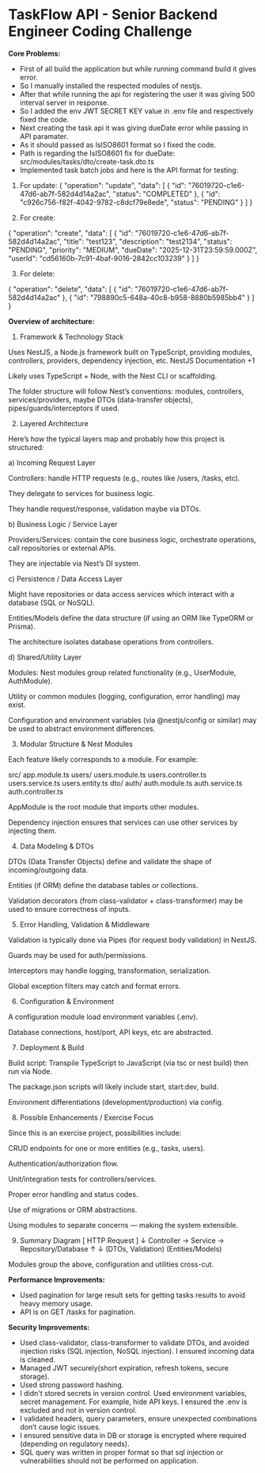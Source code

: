# TaskFlow API - Senior Backend Engineer Coding Challenge

**Core Problems:**
- First of all build the application but while running command build it gives error.
- So I manually installed the respected modules of nestjs.
- After that while running the api for registering the user it was giving 500 interval server in response.
- So I added the env JWT SECRET KEY value in .env file and respectively fixed the code.
- Next creating the task api it was giving dueDate error while passing in API paramater.
- As it should passed as IsISO8601 format so I fixed the code.
- Path is regarding the IsISO8601 fix for dueDate: src/modules/tasks/dto/create-task.dto.ts
- Implemented task batch jobs and here is the API format for testing:

1. For update:
{
  "operation": "update",
  "data": [
    { "id": "76019720-c1e6-47d6-ab7f-582d4d14a2ac", "status": "COMPLETED" },
    { "id": "c926c756-f82f-4042-9782-c8dcf79e8ede", "status": "PENDING" }
  ]
}

2. For create:


{
  "operation": "create",
  "data": [
    { 
     "id": "76019720-c1e6-47d6-ab7f-582d4d14a2ac",
      "title": "test123",
      "description": "test2134",
      "status": "PENDING",
      "priority": "MEDIUM",
      "dueDate": "2025-12-31T23:59:59.000Z",
      "userId": "cd56160b-7c91-4baf-9016-2842cc103239"
 }
  ]
}

3. For delete:

{
  "operation": "delete",
  "data": [
    { "id": "76019720-c1e6-47d6-ab7f-582d4d14a2ac" },
    { "id": "798890c5-648a-40c8-b958-8880b5985bb4" }
  ]
}

**Overview of architecture:**

1. Framework & Technology Stack

Uses NestJS, a Node.js framework built on TypeScript, providing modules, controllers, providers, dependency injection, etc.
NestJS Documentation
+1

Likely uses TypeScript + Node, with the Nest CLI or scaffolding.

The folder structure will follow Nest’s conventions: modules, controllers, services/providers, maybe DTOs (data-transfer objects), pipes/guards/interceptors if used.

2. Layered Architecture

Here’s how the typical layers map and probably how this project is structured:

a) Incoming Request Layer

Controllers: handle HTTP requests (e.g., routes like /users, /tasks, etc).

They delegate to services for business logic.

They handle request/response, validation maybe via DTOs.

b) Business Logic / Service Layer

Providers/Services: contain the core business logic, orchestrate operations, call repositories or external APIs.

They are injectable via Nest’s DI system.

c) Persistence / Data Access Layer

Might have repositories or data access services which interact with a database (SQL or NoSQL).

Entities/Models define the data structure (if using an ORM like TypeORM or Prisma).

The architecture isolates database operations from controllers.

d) Shared/Utility Layer

Modules: Nest modules group related functionality (e.g., UserModule, AuthModule).

Utility or common modules (logging, configuration, error handling) may exist.

Configuration and environment variables (via @nestjs/config or similar) may be used to abstract environment differences.

3. Modular Structure & Nest Modules

Each feature likely corresponds to a module. For example:

src/
app.module.ts
users/
users.module.ts
users.controller.ts
users.service.ts
users.entity.ts
dto/
auth/
auth.module.ts
auth.service.ts
auth.controller.ts


AppModule is the root module that imports other modules.

Dependency injection ensures that services can use other services by injecting them.

4. Data Modeling & DTOs

DTOs (Data Transfer Objects) define and validate the shape of incoming/outgoing data.

Entities (if ORM) define the database tables or collections.

Validation decorators (from class-validator + class-transformer) may be used to ensure correctness of inputs.

5. Error Handling, Validation & Middleware

Validation is typically done via Pipes (for request body validation) in NestJS.

Guards may be used for auth/permissions.

Interceptors may handle logging, transformation, serialization.

Global exception filters may catch and format errors.

6. Configuration & Environment

A configuration module  load environment variables (.env).

Database connections, host/port, API keys, etc are abstracted.

7. Deployment & Build

Build script: Transpile TypeScript to JavaScript (via tsc or nest build) then run via Node.

The package.json scripts will likely include start, start:dev, build.

Environment differentiations (development/production) via config.

8. Possible Enhancements / Exercise Focus

Since this is an exercise project, possibilities include:

CRUD endpoints for one or more entities (e.g., tasks, users).

Authentication/authorization flow.

Unit/integration tests for controllers/services.

Proper error handling and status codes.

Use of migrations or ORM abstractions.

Using modules to separate concerns — making the system extensible.

9. Summary Diagram
   [ HTTP Request ]
   ↓
   Controller → Service → Repository/Database
   ↑                   ↓
   (DTOs, Validation)     (Entities/Models)


Modules group the above, configuration and utilities cross-cut.


**Performance Improvements:**
* Used pagination for large result sets for getting tasks results to avoid heavy memory usage.
* API is on GET /tasks for pagination.

**Security Improvements:**
* Used class-validator, class-transformer to validate DTOs, and avoided injection risks (SQL injection, NoSQL injection). I ensured incoming data is cleaned.
* Managed JWT securely(short expiration, refresh tokens, secure storage).
* Used strong password hashing.
* I didn't stored secrets in version control. Used environment variables, secret management. For example, hide  API keys. I ensured the .env is excluded and not in version control.
* I validated headers, query parameters, ensure unexpected combinations don’t cause logic issues.
* I ensured sensitive data in DB or storage is encrypted where required (depending on regulatory needs).
* SQL query was written in proper format so that sql injection or vulnerabilities should not be performed on application.